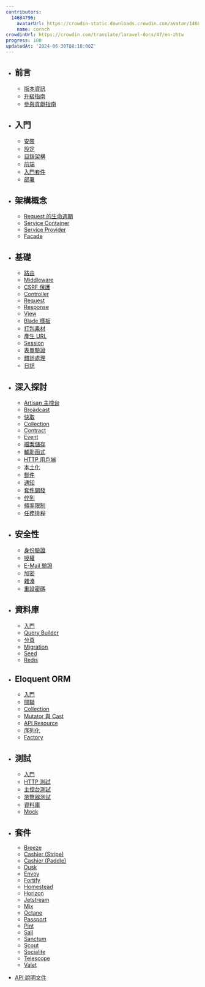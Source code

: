 ```yaml
---
contributors:
  14684796:
    avatarUrl: https://crowdin-static.downloads.crowdin.com/avatar/14684796/medium/60f7dc21ec0bf9cfcb61983640bb4809_default.png
    name: cornch
crowdinUrl: https://crowdin.com/translate/laravel-docs/47/en-zhtw
progress: 100
updatedAt: '2024-06-30T08:18:00Z'
---
```


- ## ​前言


   - [版本資訊](/docs/{{version}}/releases)
   - [升級指南](/docs/{{version}}/upgrade)
   - [參與貢獻指南](/docs/{{version}}/contributions)
- ## 入門


   - [安裝](/docs/{{version}}/installation)
   - [設定](/docs/{{version}}/configuration)
   - [目錄架構](/docs/{{version}}/structure)
   - [前端](/docs/{{version}}/frontend)
   - [入門套件](/docs/{{version}}/starter-kits)
   - [部署](/docs/{{version}}/deployment)
- ## 架構概念


   - [Request 的生命週期](/docs/{{version}}/lifecycle)
   - [Service Container](/docs/{{version}}/container)
   - [Service Provider](/docs/{{version}}/providers)
   - [Facade](/docs/{{version}}/facades)
- ## 基礎


   - [路由](/docs/{{version}}/routing)
   - [Middleware](/docs/{{version}}/middleware)
   - [CSRF 保護](/docs/{{version}}/csrf)
   - [Controller](/docs/{{version}}/controllers)
   - [Request](/docs/{{version}}/requests)
   - [Response](/docs/{{version}}/responses)
   - [View](/docs/{{version}}/views)
   - [Blade 樣板](/docs/{{version}}/blade)
   - [打包素材](/docs/{{version}}/vite)
   - [產生 URL](/docs/{{version}}/urls)
   - [Session](/docs/{{version}}/session)
   - [表單驗證](/docs/{{version}}/validation)
   - [錯誤處理](/docs/{{version}}/errors)
   - [日誌](/docs/{{version}}/logging)
- ## 深入探討


   - [Artisan 主控台](/docs/{{version}}/artisan)
   - [Broadcast](/docs/{{version}}/broadcasting)
   - [快取](/docs/{{version}}/cache)
   - [Collection](/docs/{{version}}/collections)
   - [Contract](/docs/{{version}}/contracts)
   - [Event](/docs/{{version}}/events)
   - [檔案儲存](/docs/{{version}}/filesystem)
   - [輔助函式](/docs/{{version}}/helpers)
   - [HTTP 用戶端](/docs/{{version}}/http-client)
   - [本土化](/docs/{{version}}/localization)
   - [郵件](/docs/{{version}}/mail)
   - [通知](/docs/{{version}}/notifications)
   - [套件開發](/docs/{{version}}/packages)
   - [佇列](/docs/{{version}}/queues)
   - [頻率限制](/docs/{{version}}/rate-limiting)
   - [任務排程](/docs/{{version}}/scheduling)
- ## 安全性


   - [身份驗證](/docs/{{version}}/authentication)
   - [授權](/docs/{{version}}/authorization)
   - [E-Mail 驗證](/docs/{{version}}/verification)
   - [加密](/docs/{{version}}/encryption)
   - [雜湊](/docs/{{version}}/hashing)
   - [重設密碼](/docs/{{version}}/passwords)
- ## 資料庫


   - [入門](/docs/{{version}}/database)
   - [Query Builder](/docs/{{version}}/queries)
   - [分頁](/docs/{{version}}/pagination)
   - [Migration](/docs/{{version}}/migrations)
   - [Seed](/docs/{{version}}/seeding)
   - [Redis](/docs/{{version}}/redis)
- ## Eloquent ORM


   - [入門](/docs/{{version}}/eloquent)
   - [關聯](/docs/{{version}}/eloquent-relationships)
   - [Collection](/docs/{{version}}/eloquent-collections)
   - [Mutator 與 Cast](/docs/{{version}}/eloquent-mutators)
   - [API Resource](/docs/{{version}}/eloquent-resources)
   - [序列化](/docs/{{version}}/eloquent-serialization)
   - [Factory](/docs/{{version}}/eloquent-factories)
- ## 測試


   - [入門](/docs/{{version}}/testing)
   - [HTTP 測試](/docs/{{version}}/http-tests)
   - [主控台測試](/docs/{{version}}/console-tests)
   - [瀏覽器測試](/docs/{{version}}/dusk)
   - [資料庫](/docs/{{version}}/database-testing)
   - [Mock](/docs/{{version}}/mocking)
- ## 套件


   - [Breeze](/docs/{{version}}/starter-kits#laravel-breeze)
   - [Cashier (Stripe)](/docs/{{version}}/billing)
   - [Cashier (Paddle)](/docs/{{version}}/cashier-paddle)
   - [Dusk](/docs/{{version}}/dusk)
   - [Envoy](/docs/{{version}}/envoy)
   - [Fortify](/docs/{{version}}/fortify)
   - [Homestead](/docs/{{version}}/homestead)
   - [Horizon](/docs/{{version}}/horizon)
   - [Jetstream](https://jetstream.laravel.com)
   - [Mix](/docs/{{version}}/mix)
   - [Octane](/docs/{{version}}/octane)
   - [Passport](/docs/{{version}}/passport)
   - [Pint](/docs/{{version}}/pint)
   - [Sail](/docs/{{version}}/sail)
   - [Sanctum](/docs/{{version}}/sanctum)
   - [Scout](/docs/{{version}}/scout)
   - [Socialite](/docs/{{version}}/socialite)
   - [Telescope](/docs/{{version}}/telescope)
   - [Valet](/docs/{{version}}/valet)
- [API 說明文件](/api/9.x)
